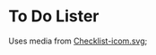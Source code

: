 # To Do Lister

Uses media from [Checklist-icom.svg](https://commons.wikimedia.org/wiki/File:Checklist-icom.svg);

